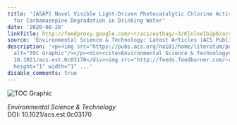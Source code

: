 ```yaml
---
title: '[ASAP] Novel Visible Light-Driven Photocatalytic Chlorine Activation Process
  for Carbamazepine Degradation in Drinking Water'
date: '2020-08-28'
linkTitle: http://feedproxy.google.com/~r/acs/esthag/~3/KlnlxeIb2p0/acs.est.0c03170
source: 'Environmental Science & Technology: Latest Articles (ACS Publications)'
description: '<p><img src="https://pubs.acs.org/na101/home/literatum/publisher/achs/journals/content/esthag/0/esthag.ahead-of-print/acs.est.0c03170/20200828/images/medium/es0c03170_0010.gif"
  alt="TOC Graphic"/></p><div><cite>Environmental Science & Technology</cite></div><div>DOI:
  10.1021/acs.est.0c03170</div><img src="http://feeds.feedburner.com/~r/acs/esthag/~4/KlnlxeIb2p0"
  height="1" width="1" ...'
disable_comments: true
---
```

<p><img src="https://pubs.acs.org/na101/home/literatum/publisher/achs/journals/content/esthag/0/esthag.ahead-of-print/acs.est.0c03170/20200828/images/medium/es0c03170_0010.gif" alt="TOC Graphic"/></p><div><cite>Environmental Science & Technology</cite></div><div>DOI: 10.1021/acs.est.0c03170</div><img src="http://feeds.feedburner.com/~r/acs/esthag/~4/KlnlxeIb2p0" height="1" width="1" ...
